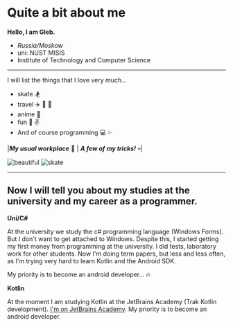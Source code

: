 # Quite a bit about me
**Hello, I am Gleb.** 

- *Russia/Moskow*
- uni: NUST MISIS
- Institute of Technology and Computer Science
___
I will list the things that I love very much...
- skate :snowboarder:
- travel :airplane: :tram: :city_sunrise:
- anime :japanese_castle: 
- fun :speak_no_evil: :v:
- And of course programming :computer: :sweat_drops:

|***My usual workplace*** :blue_heart: | ***A few of my tricks!*** :skull:|

![beautiful](https://psv4.userapi.com/c236331/u89844632/docs/d44/e809f9053eeb/photo_53529395639134294861_y.jpg?extra=6Wr_VNYXD5gzPdfgi93Ut2yLP6aahMCA1t_CVYDPZ4_bw3xcP2z_04JOgrIStlgDqAibpdCWiUMZCJtxn9erqbf9IP-Xz4Sf-v2R8P6sz9LuGC6ycw6glA1BiHM71koQKNk31migLuqhmbtHyhiajXE, "I do this every day after classes at the university")
![skate](https://psv4.userapi.com/c237031/u89844632/docs/d56/de8b91f3b95e/ca86cfe9-f0c4-429e-9e61-6dc534ea8399_1.gif?extra=vkjnPDZrFKcWQ_8rAgoi8MTtFCFQr9N5SMbuJ685nOflmhh_N0GlX0KMLFELoTbisOSQItOnNisJFWNleQQSe9PKZ57Vn7ilRFPo20XKAZ6F2luoOi_M0_INqaCG3csysixeY4--_jSlIJsVwLxQKg, "360 flip")

___
## Now I will tell you about my studies at the university and my career as a programmer.

**Uni/C#**

At the university we study the c# programming language (Windows Forms). But I don't want to get attached to Windows. Despite this, I started getting my first money from programming at the university. I did tests, laboratory work for other students. Now I'm doing term papers, but less and less often, as I'm trying very hard to learn Kotlin and the Android SDK. 

My priority is to become an android developer... :fire:

**Kotlin**

At the moment I am studying Kotlin at the JetBrains Academy (Trak Kotlin development). [I'm on JetBrains Academy](https://hyperskill.org/profile/234127706). My priority is to become an android developer.
